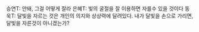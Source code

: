 승연T: 안돼, 그걸 어떻게 잘라
은혜T: 빛의 굴절을 잘 이용하면 자를수 있을 것이다
동욱T: 달빛을 자르는 것은 개인의 의지와 상상력에 달려있다. 내가 달빛을 손으로 가리면, 달빛을 자른것이 아니겠는가? 

